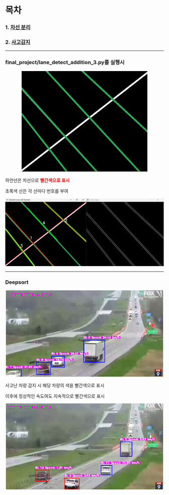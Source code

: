 # 목차
### 1. [차선 분리](#final_projectlane_detect_addition_3py를-실행시)
### 2. [사고감지](#deepsort)



---


### final_project/lane_detect_addition_3.py를 실행시


<p align = center>
<img src = "./images/lane.png" width = 400>
</p>

하얀선은 차선으로 <span style="color: red; font-weight: bold;">빨간색으로 표시</span>

초록색 선은 각 선마다 번호를 부여

<p align = center>
<img src = "./images/lane_detect_fail1.png" width = 600>
</p>


---

### Deepsort

<p align = center>
<img src = "./images/detect_normal.png", width = 500>

사고난 차량 감지 시 해당 차량의 색을 빨간색으로 표시

이후에 정상적인 속도여도 지속적으로 빨간색으로 표시


<p align = center>
<img src = "./images/detect_red.png", width = 500>
</p>
